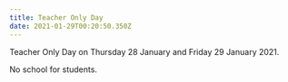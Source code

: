 ```yaml
---
title: Teacher Only Day
date: 2021-01-29T00:20:50.350Z
---
```

Teacher Only Day on Thursday 28 January and Friday 29 January 2021.

No school for students.